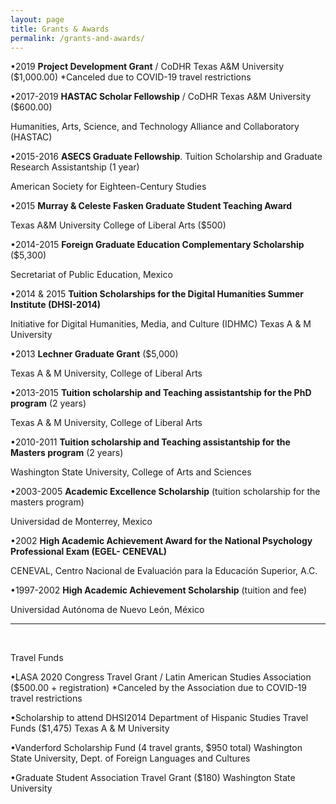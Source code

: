```yaml
---
layout: page
title: Grants & Awards
permalink: /grants-and-awards/
---
```


•2019 **Project Development Grant** / CoDHR Texas A&M University ($1,000.00) *Canceled due to COVID-19 travel restrictions

•2017-2019	**HASTAC Scholar Fellowship** / CoDHR Texas A&M University ($600.00)

Humanities, Arts, Science, and Technology Alliance and Collaboratory (HASTAC)


•2015-2016 **ASECS Graduate Fellowship**. Tuition Scholarship and Graduate Research Assistantship (1 year)

American Society for Eighteen-Century Studies


•2015 **Murray & Celeste Fasken Graduate Student Teaching Award**

Texas A&M University College of Liberal Arts ($500)


•2014-2015 **Foreign Graduate Education Complementary Scholarship** ($5,300)

Secretariat of Public Education, Mexico


•2014 & 2015 **Tuition Scholarships for the Digital Humanities Summer Institute (DHSI-2014)**

Initiative for Digital Humanities, Media, and Culture (IDHMC) Texas A & M University


•2013 **Lechner Graduate Grant** ($5,000)

Texas A & M University, College of Liberal Arts


•2013-2015 **Tuition scholarship and Teaching assistantship for the PhD program** (2 years)

Texas A & M University, College of Liberal Arts


•2010-2011 **Tuition scholarship and Teaching assistantship for the Masters program** (2 years)

Washington State University, College of Arts and Sciences


•2003-2005 **Academic Excellence Scholarship** (tuition scholarship for the masters program)

Universidad de Monterrey, Mexico


•2002 **High Academic Achievement Award for the National Psychology Professional Exam (EGEL- CENEVAL)**

CENEVAL, Centro Nacional de Evaluación para la Educación Superior, A.C.


•1997-2002 	**High Academic Achievement Scholarship** (tuition and fee)

Universidad Autónoma de Nuevo León, México

--------------------------------------------------------------------
<br>

Travel Funds

•LASA 2020 Congress Travel Grant / Latin American Studies Association ($500.00 + registration) *Canceled by the Association due to COVID-19 travel restrictions

•Scholarship to attend DHSI2014
Department of Hispanic Studies Travel Funds ($1,475)
Texas A & M University

•Vanderford Scholarship Fund (4 travel grants, $950 total)
Washington State University, Dept. of Foreign Languages and Cultures

•Graduate Student Association Travel Grant ($180)
Washington State University
